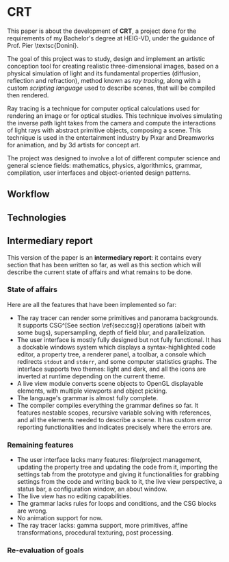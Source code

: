# CRT

This paper is about the development of **CRT**, a project done for the requirements of my Bachelor's degree at HEIG-VD, under the guidance of Prof. Pier \textsc{Donini}.

The goal of this project was to study, design and implement an artistic conception tool for creating realistic three-dimensional images, based on a physical simulation of light and its fundamental properties (diffusion, reflection and refraction), method known as *ray tracing*, along with a custom *scripting language* used to describe scenes, that will be compiled then rendered.

Ray tracing is a technique for computer optical calculations used for rendering an image or for optical studies. This technique involves simulating the inverse path light takes from the camera and compute the interactions of light rays with abstract primitive objects, composing a scene. This technique is used in the entertainment industry by Pixar and Dreamworks for animation, and by 3d artists for concept art.

The project was designed to involve a lot of different computer science and general science fields: mathematics, physics, algorithmics, grammar, compilation, user interfaces and object-oriented design patterns.

## Workflow

## Technologies

## Intermediary report

This version of the paper is an **intermediary report**: it contains every section that has been written so far, as well as this section which will describe the current state of affairs and what remains to be done.

### State of affairs

Here are all the features that have been implemented so far:

- The ray tracer can render some primitives and panorama backgrounds. It supports CSG^[See section \ref{sec:csg}] operations (albeit with some bugs), supersampling, depth of field blur, and parallelization.
- The user interface is mostly fully designed but not fully functional. It has a dockable windows system which displays a syntax-highlighted code editor, a property tree, a renderer panel, a toolbar, a console which redirects `stdout` and `stderr`, and some computer statistics graphs. The interface supports two themes: light and dark, and all the icons are inverted at runtime depending on the current theme.
- A live view module converts scene objects to OpenGL displayable elements, with multiple viewports and object picking.
- The language's grammar is almost fully complete.
- The compiler compiles everything the grammar defines so far. It features nestable scopes, recursive variable solving with references, and all the elements needed to describe a scene. It has custom error reporting functionalities and indicates precisely where the errors are.

### Remaining features

- The user interface lacks many features: file/project management, updating the property tree and updating the code from it, importing the settings tab from the prototype and giving it functionalities for grabbing settings from the code and writing back to it, the live view perspective, a status bar, a configuration window, an about window.
- The live view has no editing capabilities.
- The grammar lacks rules for loops and conditions, and the CSG blocks are wrong.
- No animation support for now.
- The ray tracer lacks: gamma support, more primitives, affine transformations, procedural texturing, post processing.

### Re-evaluation of goals